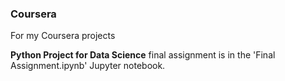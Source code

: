 ### Coursera
For my Coursera projects

__Python Project for Data Science__ final assignment is in the 'Final Assignment.ipynb' Jupyter notebook. 
